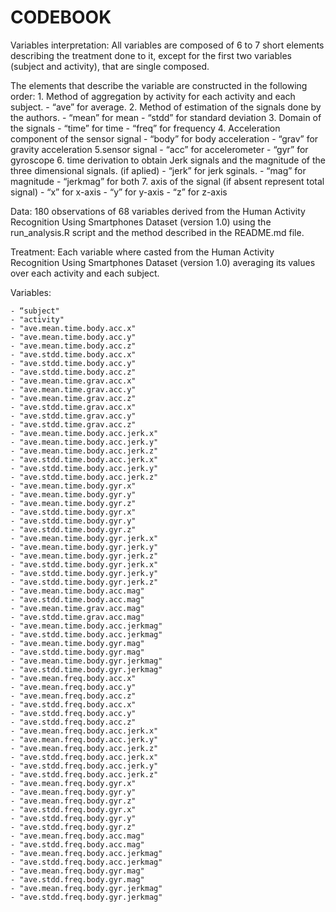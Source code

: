 
CODEBOOK
===============================================

Variables interpretation:
All variables are composed of 6 to 7 short elements describing the treatment done to it, except for the first two variables (subject and activity), that are single composed.

The elements that describe the variable are constructed in the following order:
	1. Method of aggregation by activity for each activity and each subject.
		- “ave” for average.
	2. Method of estimation of the signals done by the authors.
		- “mean” for mean
		- “stdd” for standard deviation
	3. Domain of the signals
		- “time” for time
		- “freq” for frequency
	4. Acceleration component of the sensor signal 
		- “body” for body acceleration
		- “grav” for gravity acceleration
	5.sensor signal
		- “acc” for accelerometer
		- “gyr” for gyroscope
	6. time derivation to obtain Jerk signals and the magnitude of the three 		dimensional signals. (if aplied)
		- “jerk” for jerk sginals.
		- “mag” for magnitude
		- “jerkmag” for both
	7. axis of the signal (if absent represent total signal)
		- “x” for x-axis
		- “y” for y-axis
		- “z” for z-axis
	

Data:
180 observations of 68 variables derived from the Human Activity Recognition Using Smartphones Dataset (version 1.0) using the run_analysis.R script and the method described in the README.md file.


Treatment:
Each variable where casted from the Human Activity Recognition Using Smartphones Dataset (version 1.0) averaging its values over each activity and each subject.


Variables:

	- “subject"
	- "activity"
	- "ave.mean.time.body.acc.x"
	- "ave.mean.time.body.acc.y"
	- "ave.mean.time.body.acc.z"
	- "ave.stdd.time.body.acc.x"
	- "ave.stdd.time.body.acc.y"
	- "ave.stdd.time.body.acc.z"
	- "ave.mean.time.grav.acc.x"
	- "ave.mean.time.grav.acc.y"
	- "ave.mean.time.grav.acc.z"
	- "ave.stdd.time.grav.acc.x"
	- "ave.stdd.time.grav.acc.y"
	- "ave.stdd.time.grav.acc.z"
	- "ave.mean.time.body.acc.jerk.x"
	- "ave.mean.time.body.acc.jerk.y"
	- "ave.mean.time.body.acc.jerk.z"
	- "ave.stdd.time.body.acc.jerk.x"
	- "ave.stdd.time.body.acc.jerk.y"
	- "ave.stdd.time.body.acc.jerk.z"
	- "ave.mean.time.body.gyr.x"
	- "ave.mean.time.body.gyr.y"
	- "ave.mean.time.body.gyr.z"
	- "ave.stdd.time.body.gyr.x"
	- "ave.stdd.time.body.gyr.y"
	- "ave.stdd.time.body.gyr.z"
	- "ave.mean.time.body.gyr.jerk.x"
	- "ave.mean.time.body.gyr.jerk.y"
	- "ave.mean.time.body.gyr.jerk.z"
	- "ave.stdd.time.body.gyr.jerk.x"
	- "ave.stdd.time.body.gyr.jerk.y"
	- "ave.stdd.time.body.gyr.jerk.z"
	- "ave.mean.time.body.acc.mag"
	- "ave.stdd.time.body.acc.mag"
	- "ave.mean.time.grav.acc.mag"
	- "ave.stdd.time.grav.acc.mag"
	- "ave.mean.time.body.acc.jerkmag"
	- "ave.stdd.time.body.acc.jerkmag"
	- "ave.mean.time.body.gyr.mag"
	- "ave.stdd.time.body.gyr.mag"
	- "ave.mean.time.body.gyr.jerkmag"
	- "ave.stdd.time.body.gyr.jerkmag"
	- "ave.mean.freq.body.acc.x"
	- "ave.mean.freq.body.acc.y"
	- "ave.mean.freq.body.acc.z"
	- "ave.stdd.freq.body.acc.x"
	- "ave.stdd.freq.body.acc.y"
	- "ave.stdd.freq.body.acc.z"
	- "ave.mean.freq.body.acc.jerk.x"
	- "ave.mean.freq.body.acc.jerk.y"
	- "ave.mean.freq.body.acc.jerk.z"
	- "ave.stdd.freq.body.acc.jerk.x"
	- "ave.stdd.freq.body.acc.jerk.y"
	- "ave.stdd.freq.body.acc.jerk.z"
	- "ave.mean.freq.body.gyr.x"
	- "ave.mean.freq.body.gyr.y"
	- "ave.mean.freq.body.gyr.z"
	- "ave.stdd.freq.body.gyr.x"
	- "ave.stdd.freq.body.gyr.y"
	- "ave.stdd.freq.body.gyr.z"
	- "ave.mean.freq.body.acc.mag"
	- "ave.stdd.freq.body.acc.mag"
	- "ave.mean.freq.body.acc.jerkmag"
	- "ave.stdd.freq.body.acc.jerkmag"
	- "ave.mean.freq.body.gyr.mag"
	- "ave.stdd.freq.body.gyr.mag"
	- "ave.mean.freq.body.gyr.jerkmag"
	- "ave.stdd.freq.body.gyr.jerkmag"


